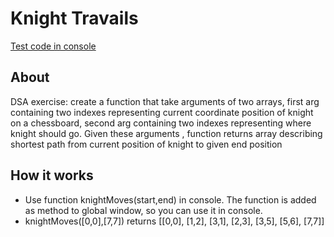 # Knight Travails

[Test code in console](https://yashu483.github.io/knights-travails/)

## About
DSA exercise: create a function that take arguments of two arrays, first arg containing two indexes representing current coordinate position of knight on a chessboard, second arg containing two indexes representing where knight should go. Given these arguments , function returns array describing shortest path from current position of knight to given end position

## How it works
- Use function knightMoves(start,end) in console. The function is added as method to global window, so you can use it in console.
-  knightMoves([0,0],[7,7])   returns    [[0,0], [1,2], [3,1], [2,3], [3,5], [5,6], [7,7]]

